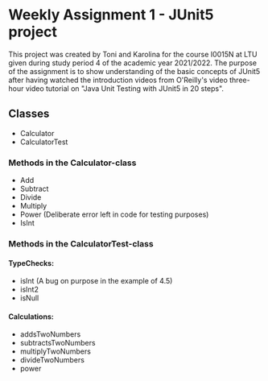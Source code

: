 # Weekly Assignment 1 - JUnit5 project

This project was created by Toni and Karolina for the course I0015N at LTU given
during study period 4 of the academic year 2021/2022. The purpose of the
assignment is to show understanding of the basic concepts of JUnit5 after having
watched the introduction videos from O'Reilly's video three-hour video tutorial
on "Java Unit Testing with JUnit5 in 20 steps".


## Classes

- Calculator
- CalculatorTest

### Methods in the Calculator-class

- Add
- Subtract
- Divide
- Multiply
- Power (Deliberate error left in code for testing purposes)
- IsInt

### Methods in the CalculatorTest-class

#### TypeChecks:
- isInt (A bug on purpose in the example of 4.5)
- isInt2
- isNull

#### Calculations:
- addsTwoNumbers
- subtractsTwoNumbers
- multiplyTwoNumbers
- divideTwoNumbers
- power
